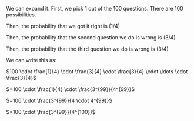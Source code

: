 We can expand it. First, we pick 1 out of the 100 questions. There are 100 possibilities.

Then, the probability that we got it right is $(1/4)$

Then, the probability that the second question we do is wrong is $(3/4)$

Then, the probability that the third question we do is wrong is $(3/4)$

We can write this as:

$100 \cdot \frac{1}{4} \cdot \frac{3}{4} \cdot \frac{3}{4} \cdot \ldots \cdot \frac{3}{4}$

$=100 \cdot \frac{1}{4} \cdot \frac{3^{99}}{4^{99}}$

$=100 \cdot \frac{3^{99}}{4 \cdot 4^{99}}$

$=100 \cdot \frac{3^{99}}{4^{100}}$